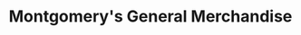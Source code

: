 ---
title: "Montgomery's General Merchandise"
url: /yampa/montgomerys-general-merchandise/
shop: Dorfladen
---